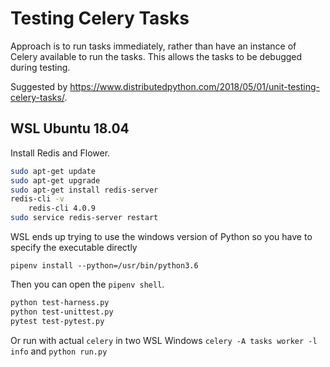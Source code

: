 # Testing Celery Tasks

Approach is to run tasks immediately, rather than have an instance of Celery available to run the tasks.
This allows the tasks to be debugged during testing.

Suggested by <https://www.distributedpython.com/2018/05/01/unit-testing-celery-tasks/>.

## WSL Ubuntu 18.04

Install Redis and Flower.

```bash
sudo apt-get update
sudo apt-get upgrade
sudo apt-get install redis-server
redis-cli -v
    redis-cli 4.0.9
sudo service redis-server restart
```

WSL ends up trying to use the windows version of Python so you have to specify the executable directly

`pipenv install --python=/usr/bin/python3.6`


Then you can open the `pipenv shell`.

```bash
python test-harness.py
python test-unittest.py
pytest test-pytest.py
```

Or run with actual `celery` in two WSL Windows `celery -A tasks worker -l info` and `python run.py`


